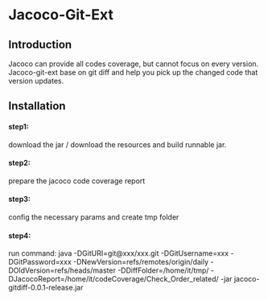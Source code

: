 # Jacoco-Git-Ext

## Introduction
Jacoco can provide all codes coverage, but cannot focus on every version. Jacoco-git-ext base on git diff and help you pick up the changed code that version updates.  

## Installation
#### step1:
download the jar / download the resources and build runnable jar.
#### step2:
prepare the jacoco code coverage report
#### step3:
config the necessary params and create tmp folder
#### step4:
run command: 
java -DGitURI=git@xxx/xxx.git -DGitUsername=xxx -DGitPassword=xxx  -DNewVersion=refs/remotes/origin/daily -DOldVersion=refs/heads/master -DDiffFolder=/home/it/tmp/ 
 -DJacocoReport=/home/it/codeCoverage/Check_Order_related/ -jar jacoco-gitdiff-0.0.1-release.jar
